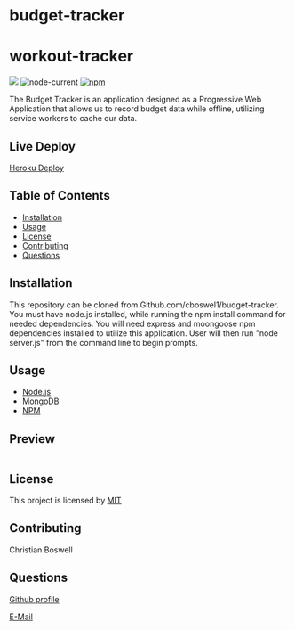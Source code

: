 # budget-tracker

# workout-tracker 


![](https://img.shields.io/badge/license-MIT-yellow)
![node-current](https://img.shields.io/node/v/c?color=gr)
[![npm](https://img.shields.io/npm/v/npm?color=blue&logo=npm)](https://www.npmjs.com/package/inquirer)

The Budget Tracker is an application designed as a Progressive Web Application that allows us to record budget data while offline, utilizing service workers to cache our data. 

## Live Deploy 
[Heroku Deploy](https://boiling-shore-40196.herokuapp.com/)

## Table of Contents 
  - [Installation](#installation)
  - [Usage](#usage)
  - [License](#license)
  - [Contributing](#contributing)
  - [Questions](#questions)


## Installation 
This repository can be cloned from Github.com/cboswel1/budget-tracker. You must have node.js installed, while running the npm install command for needed dependencies. You will need express and moongoose npm dependencies installed to utilize this application. User will then run "node server.js" from the command line to begin prompts. 


## Usage
  - [Node.js](https://nodejs.org/en/)
  - [MongoDB](https://www.mongodb.com/)
  - [NPM](https://www.npmjs.com/)
  

## Preview 
![]()



## License
This project is licensed by [MIT](https://opensource.org/licenses/MIT)


## Contributing
Christian Boswell


## Questions

[Github profile](https://github.com/cboswel1)

[E-Mail](mailto:christianboswell86@gmail.com)
